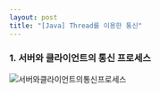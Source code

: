 ```yaml
---
layout: post
title: "[Java] Thread를 이용한 통신"
---
```


### 1. 서버와 클라이언트의 통신 프로세스
![서버와클라이언트의통신프로세스](https://nokbeondev.github.io/img/ThreadCommunication.jpeg)